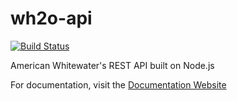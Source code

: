 # wh2o-api

[![Build Status](https://travis-ci.org/AmericanWhitewater/wh2o-api.svg?branch=development)](https://travis-ci.org/AmericanWhitewater/wh2o-api)

American Whitewater's REST API built on Node.js

For documentation, visit the [Documentation Website](http://wh2o-api-docs.s3-website-us-west-1.amazonaws.com/)